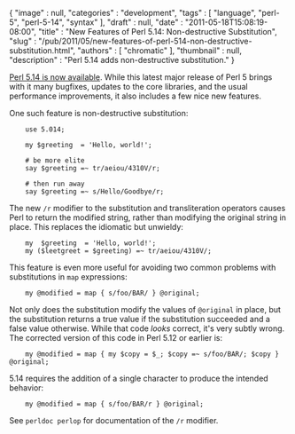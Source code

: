 {
   "image" : null,
   "categories" : "development",
   "tags" : [
      "language",
      "perl-5",
      "perl-5-14",
      "syntax"
   ],
   "draft" : null,
   "date" : "2011-05-18T15:08:19-08:00",
   "title" : "New Features of Perl 5.14: Non-destructive Substitution",
   "slug" : "/pub/2011/05/new-features-of-perl-514-non-destructive-substitution.html",
   "authors" : [
      "chromatic"
   ],
   "thumbnail" : null,
   "description" : "Perl 5.14 adds non-destructive substitution."
}





[Perl 5.14 is now
available](http://news.perlfoundation.org/2011/05/perl-514.html). While
this latest major release of Perl 5 brings with it many bugfixes,
updates to the core libraries, and the usual performance improvements,
it also includes a few nice new features.

One such feature is non-destructive substitution:

        use 5.014;

        my $greeting  = 'Hello, world!';

        # be more elite
        say $greeting =~ tr/aeiou/4310V/r;

        # then run away
        say $greeting =~ s/Hello/Goodbye/r;

The new `/r` modifier to the substitution and transliteration operators
causes Perl to return the modified string, rather than modifying the
original string in place. This replaces the idiomatic but unwieldy:

        my  $greeting  = 'Hello, world!';
        my ($leetgreet = $greeting) =~ tr/aeiou/4310V/;

This feature is even more useful for avoiding two common problems with
substitutions in `map` expressions:

        my @modified = map { s/foo/BAR/ } @original;

Not only does the substitution modify the values of `@original` in
place, but the substitution returns a true value if the substitution
succeeded and a false value otherwise. While that code *looks* correct,
it's very subtly wrong. The corrected version of this code in Perl 5.12
or earlier is:

        my @modified = map { my $copy = $_; $copy =~ s/foo/BAR/; $copy } @original;

5.14 requires the addition of a single character to produce the intended
behavior:

        my @modified = map { s/foo/BAR/r } @original;

See `perldoc perlop` for documentation of the `/r` modifier.


